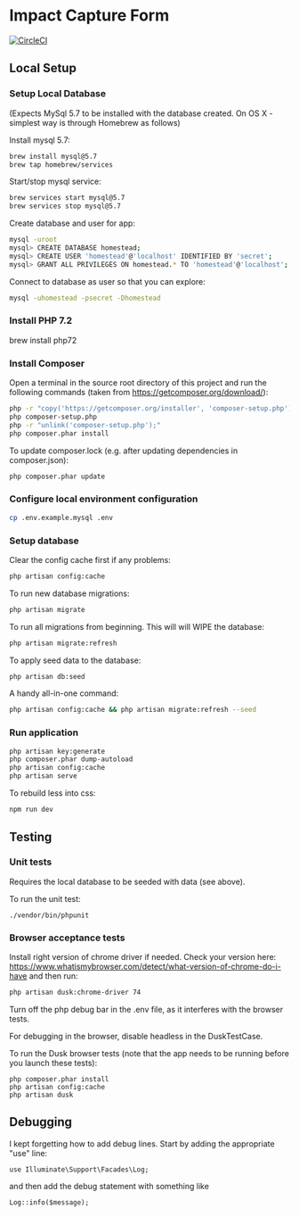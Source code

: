 # Impact Capture Form

[![CircleCI](https://circleci.com/gh/the-kids-network/impact-capture-form.svg?style=svg)](https://circleci.com/gh/the-kids-network/impact-capture-form)

## Local Setup

### Setup Local Database
(Expects MySql 5.7 to be installed with the database created.
On OS X - simplest way is through Homebrew as follows)

Install mysql 5.7:
```bash
brew install mysql@5.7
brew tap homebrew/services
```

Start/stop mysql service:
```bash
brew services start mysql@5.7
brew services stop mysql@5.7
```

Create database and user for app:
```bash
mysql -uroot
mysql> CREATE DATABASE homestead;
mysql> CREATE USER 'homestead'@'localhost' IDENTIFIED BY 'secret';
mysql> GRANT ALL PRIVILEGES ON homestead.* TO 'homestead'@'localhost';
```

Connect to database as user so that you can explore:
```bash
mysql -uhomestead -psecret -Dhomestead
```

### Install PHP 7.2

brew install php72

### Install Composer

Open a terminal in the source root directory of this project and run the following commands (taken from https://getcomposer.org/download/):

```bash
php -r "copy('https://getcomposer.org/installer', 'composer-setup.php');"
php composer-setup.php
php -r "unlink('composer-setup.php');"
php composer.phar install
```

To update composer.lock (e.g. after updating dependencies in composer.json):

```bash
php composer.phar update
```

### Configure local environment configuration

```bash
cp .env.example.mysql .env
```

### Setup database

Clear the config cache first if any problems:

```bash
php artisan config:cache
```

To run new database migrations:

```bash
php artisan migrate
```

To run all migrations from beginning. This will will WIPE the database:

```bash
php artisan migrate:refresh
```

To apply seed data to the database:

```bash
php artisan db:seed
```

A handy all-in-one command:

```bash
php artisan config:cache && php artisan migrate:refresh --seed
```

### Run application
```bash
php artisan key:generate
php composer.phar dump-autoload
php artisan config:cache
php artisan serve
```

To rebuild less into css:
```
npm run dev
```

## Testing

### Unit tests
Requires the local database to be seeded with data (see above).

To run the unit test:

```
./vendor/bin/phpunit
```

### Browser acceptance tests

Install right version of chrome driver if needed. Check your version here: https://www.whatismybrowser.com/detect/what-version-of-chrome-do-i-have and then run:

```bash
php artisan dusk:chrome-driver 74
```

Turn off the php debug bar in the .env file, as it interferes with the browser tests.

For debugging in the browser, disable headless in the DuskTestCase.

To run the Dusk browser tests (note that the app needs to be running before you launch these tests): 

```
php composer.phar install
php artisan config:cache
php artisan dusk
```

## Debugging

I kept forgetting how to add debug lines. Start by adding the appropriate "use" line:
```
use Illuminate\Support\Facades\Log;
```
and then add the debug statement with something like
```
Log::info($message);
```